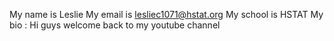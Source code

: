 My name is Leslie 
My email is lesliec1071@hstat.org
My school is HSTAT
My bio : Hi guys welcome back to my youtube channel